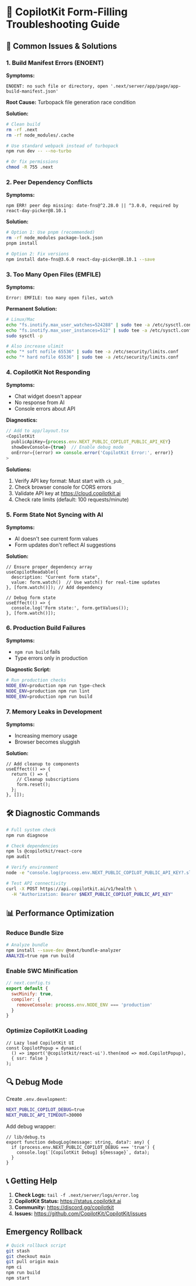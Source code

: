 # 🔧 CopilotKit Form-Filling Troubleshooting Guide

## 🚨 Common Issues & Solutions

### 1. Build Manifest Errors (ENOENT)

**Symptoms:**
```
ENOENT: no such file or directory, open '.next/server/app/page/app-build-manifest.json'
```

**Root Cause:** Turbopack file generation race condition

**Solution:**
```bash
# Clean build
rm -rf .next
rm -rf node_modules/.cache

# Use standard webpack instead of turbopack
npm run dev -- --no-turbo

# Or fix permissions
chmod -R 755 .next
```

### 2. Peer Dependency Conflicts

**Symptoms:**
```
npm ERR! peer dep missing: date-fns@^2.28.0 || ^3.0.0, required by react-day-picker@8.10.1
```

**Solution:**
```bash
# Option 1: Use pnpm (recommended)
rm -rf node_modules package-lock.json
pnpm install

# Option 2: Fix versions
npm install date-fns@3.6.0 react-day-picker@8.10.1 --save
```

### 3. Too Many Open Files (EMFILE)

**Symptoms:**
```
Error: EMFILE: too many open files, watch
```

**Permanent Solution:**
```bash
# Linux/Mac
echo "fs.inotify.max_user_watches=524288" | sudo tee -a /etc/sysctl.conf
echo "fs.inotify.max_user_instances=512" | sudo tee -a /etc/sysctl.conf
sudo sysctl -p

# Also increase ulimit
echo "* soft nofile 65536" | sudo tee -a /etc/security/limits.conf
echo "* hard nofile 65536" | sudo tee -a /etc/security/limits.conf
```

### 4. CopilotKit Not Responding

**Symptoms:**
- Chat widget doesn't appear
- No response from AI
- Console errors about API

**Diagnostics:**
```javascript
// Add to app/layout.tsx
<CopilotKit 
  publicApiKey={process.env.NEXT_PUBLIC_COPILOT_PUBLIC_API_KEY}
  showDevConsole={true}  // Enable debug mode
  onError={(error) => console.error('CopilotKit Error:', error)}
>
```

**Solutions:**
1. Verify API key format: Must start with `ck_pub_`
2. Check browser console for CORS errors
3. Validate API key at https://cloud.copilotkit.ai
4. Check rate limits (default: 100 requests/minute)

### 5. Form State Not Syncing with AI

**Symptoms:**
- AI doesn't see current form values
- Form updates don't reflect AI suggestions

**Solution:**
```tsx
// Ensure proper dependency array
useCopilotReadable({
  description: "Current form state",
  value: form.watch()  // Use watch() for real-time updates
}, [form.watch()]); // Add dependency

// Debug form state
useEffect(() => {
  console.log('Form state:', form.getValues());
}, [form.watch()]);
```

### 6. Production Build Failures

**Symptoms:**
- `npm run build` fails
- Type errors only in production

**Diagnostic Script:**
```bash
# Run production checks
NODE_ENV=production npm run type-check
NODE_ENV=production npm run lint
NODE_ENV=production npm run build
```

### 7. Memory Leaks in Development

**Symptoms:**
- Increasing memory usage
- Browser becomes sluggish

**Solution:**
```tsx
// Add cleanup to components
useEffect(() => {
  return () => {
    // Cleanup subscriptions
    form.reset();
  };
}, []);
```

## 🛠️ Diagnostic Commands

```bash
# Full system check
npm run diagnose

# Check dependencies
npm ls @copilotkit/react-core
npm audit

# Verify environment
node -e "console.log(process.env.NEXT_PUBLIC_COPILOT_PUBLIC_API_KEY?.slice(0,10) + '...')"

# Test API connectivity
curl -X POST https://api.copilotkit.ai/v1/health \
  -H "Authorization: Bearer $NEXT_PUBLIC_COPILOT_PUBLIC_API_KEY"
```

## 📊 Performance Optimization

### Reduce Bundle Size
```bash
# Analyze bundle
npm install --save-dev @next/bundle-analyzer
ANALYZE=true npm run build
```

### Enable SWC Minification
```javascript
// next.config.ts
export default {
  swcMinify: true,
  compiler: {
    removeConsole: process.env.NODE_ENV === 'production'
  }
}
```

### Optimize CopilotKit Loading
```tsx
// Lazy load CopilotKit UI
const CopilotPopup = dynamic(
  () => import('@copilotkit/react-ui').then(mod => mod.CopilotPopup),
  { ssr: false }
);
```

## 🔍 Debug Mode

Create `.env.development`:
```bash
NEXT_PUBLIC_COPILOT_DEBUG=true
NEXT_PUBLIC_API_TIMEOUT=30000
```

Add debug wrapper:
```tsx
// lib/debug.ts
export function debugLog(message: string, data?: any) {
  if (process.env.NEXT_PUBLIC_COPILOT_DEBUG === 'true') {
    console.log(`[CopilotKit Debug] ${message}`, data);
  }
}
```

## 📞 Getting Help

1. **Check Logs:** `tail -f .next/server/logs/error.log`
2. **CopilotKit Status:** https://status.copilotkit.ai
3. **Community:** https://discord.gg/copilotkit
4. **Issues:** https://github.com/CopilotKit/CopilotKit/issues

## Emergency Rollback

```bash
# Quick rollback script
git stash
git checkout main
git pull origin main
npm ci
npm run build
npm start
```